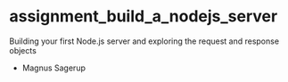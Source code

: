 # assignment_build_a_nodejs_server
Building your first Node.js server and exploring the request and response objects

- Magnus Sagerup